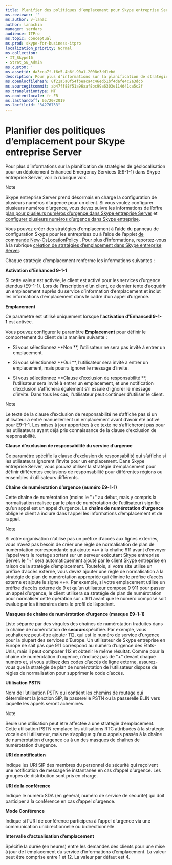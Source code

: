 ```yaml
---
title: Planifier des politiques d’emplacement pour Skype entreprise Server
ms.reviewer: ''
ms.author: v-lanac
author: lanachin
manager: serdars
audience: ITPro
ms.topic: conceptual
ms.prod: skype-for-business-itpro
localization_priority: Normal
ms.collection:
- IT_Skype16
- Strat_SB_Admin
ms.custom: ''
ms.assetid: da3cca7f-f6e5-4b6f-90a1-2008e3dd1ebd
description: Pour plus d’informations sur la planification de stratégies de géolocalisation pour un déploiement Enhanced Emergency Services (E9-1-1) dans Skype entreprise Server, voir la rubrique voix.
ms.openlocfilehash: 8f21a5a0f54fbeaca4c46ed51bf4dafe4c2a3dcb
ms.sourcegitcommit: ab47ff88f51a96aaf8bc99a6303e114d41ca5c2f
ms.translationtype: MT
ms.contentlocale: fr-FR
ms.lasthandoff: 05/20/2019
ms.locfileid: "34276753"
---
```

# <a name="plan-location-policies-for-skype-for-business-server"></a>Planifier des politiques d’emplacement pour Skype entreprise Server
 
Pour plus d’informations sur la planification de stratégies de géolocalisation pour un déploiement Enhanced Emergency Services (E9-1-1) dans Skype entreprise Server, voir la rubrique voix. 
  
> [!NOTE]
> Skype entreprise Server prend désormais en charge la configuration de plusieurs numéros d’urgence pour un client. Si vous voulez configurer plusieurs numéros d’urgence, vous devez suivre les informations de l’offre [plan pour plusieurs numéros d’urgence dans Skype entreprise Server](multiple-emergency-numbers.md) et [configurer plusieurs numéros d’urgence dans Skype entreprise](../../deploy/deploy-enterprise-voice/configure-multiple-emergency-numbers.md). 
  
Vous pouvez créer des stratégies d’emplacement à l’aide du panneau de configuration Skype pour les entreprises ou à l’aide de l’applet [de commande New-CsLocationPolicy](https://docs.microsoft.com/powershell/module/skype/new-cslocationpolicy?view=skype-ps) . Pour plus d’informations, reportez-vous à la rubrique [création de stratégies d’emplacement dans Skype entreprise Server](../../deploy/deploy-enterprise-voice/create-location-policies.md).
  
Chaque stratégie d’emplacement renferme les informations suivantes :
  
 **Activation d'Enhanced 9-1-1**
  
Si cette valeur est activée, le client est activé pour les services d’urgence étendus (E9-1-1). Lors de l’inscription d’un client, ce dernier tente d’acquérir un emplacement auprès du service d’information d’emplacement et inclut les informations d’emplacement dans le cadre d’un appel d’urgence.
  
 **Emplacement**
  
Ce paramètre est utilisé uniquement lorsque l'**activation d'Enhanced 9-1-1** est activée. 
  
Vous pouvez configurer le paramètre **Emplacement** pour définir le comportement du client de la manière suivante :   
  
- Si vous sélectionnez **Non **, l’utilisateur ne sera pas invité à entrer un emplacement.
    
- Si vous sélectionnez **Oui **, l’utilisateur sera invité à entrer un emplacement, mais pourra ignorer le message d’invite.
    
- Si vous sélectionnez **Clause d’exclusion de responsabilité **, l’utilisateur sera invité à entrer un emplacement, et une notification d’exclusion s’affichera également s’il essaie d’ignorer le message d’invite. Dans tous les cas, l'utilisateur peut continuer d'utiliser le client.
    
> [!NOTE]
> Le texte de la clause d’exclusion de responsabilité ne s’affiche pas si un utilisateur a entré manuellement un emplacement avant d’avoir été activé pour E9-1-1. Les mises à jour apportées à ce texte ne s’afficheront pas pour les utilisateurs ayant déjà pris connaissance de la clause d’exclusion de responsabilité.  
  
 **Clause d’exclusion de responsabilité du service d’urgence**
  
Ce paramètre spécifie la clause d’exclusion de responsabilité qui s’affiche si les utilisateurs ignorent l’invite pour un emplacement. Dans Skype entreprise Server, vous pouvez utiliser la stratégie d’emplacement pour définir différentes exclusions de responsabilité pour différentes régions ou ensembles d’utilisateurs différents.
  
 **Chaîne de numérotation d’urgence (numéro E9-1-1)**
  
Cette chaîne de numérotation (moins le "+" au début, mais y compris la normalisation réalisée par le plan de numérotation de l’utilisateur) signifie qu’un appel est un appel d’urgence. La **chaîne de numérotation d’urgence** oblige le client à inclure dans l’appel les informations d’emplacement et de rappel.
  
> [!NOTE]
> Si votre organisation n’utilise pas un préfixe d’accès aux lignes externes, vous n’avez pas besoin de créer une règle de normalisation de plan de numérotation correspondante qui ajoute «+» à la chaîne 911 avant d’envoyer l’appel vers le routage sortant sur un serveur exécutant Skype entreprise Server. le "+" sera automatiquement ajouté par le client Skype entreprise en raison de la stratégie d’emplacement. Toutefois, si votre site utilise un préfixe d’accès externe, vous devez ajouter une règle de normalisation à la stratégie de plan de numérotation appropriée qui élimine le préfixe d’accès externe et ajoute le signe «+». Par exemple, si votre emplacement utilise un préfixe d’accès externe de 9 et qu’un utilisateur compose 9 911 pour passer un appel d’urgence, le client utilisera sa stratégie de plan de numérotation pour normaliser cette opération sur + 911 avant que le numéro composé soit évalué par les itinéraires dans le profil de l’appelant. 
  
 **Masques de chaîne de numérotation d’urgence (masque E9-1-1)**
  
Liste séparée par des virgules des chaînes de numérotation traduites dans la chaîne de numérotation de **secours**spécifiée. Par exemple, vous souhaiterez peut-être ajouter 112, qui est le numéro de service d’urgence pour la plupart des services d’Europe. Un utilisateur de Skype entreprise en Europe ne sait pas que 911 correspond au numéro d’urgence des États-Unis, mais il peut composer 112 et obtenir le même résultat. Comme pour la chaîne de numérotation d’urgence, n’incluez pas de "+" devant chaque numéro et, si vous utilisez des codes d’accès de ligne externe, assurez-vous que la stratégie de plan de numérotation de l’utilisateur dispose de règles de normalisation pour supprimer le code d’accès.
  
 **Utilisation PSTN**
  
Nom de l’utilisation PSTN qui contient les chemins de routage qui déterminent la jonction SIP, la passerelle PSTN ou la passerelle ELIN vers laquelle les appels seront acheminés.
  
> [!NOTE]
> Seule une utilisation peut être affectée à une stratégie d’emplacement. Cette utilisation PSTN remplace les utilisations RTC attribuées à la stratégie vocale de l’utilisateur, mais ne s’applique qu’aux appels passés à la chaîne de numérotation d’urgence ou à un des masques de chaînes de numérotation d’urgence. 
  
 **URI de notification**
  
Indique les URI SIP des membres du personnel de sécurité qui reçoivent une notification de messagerie instantanée en cas d’appel d’urgence. Les groupes de distribution sont pris en charge.
  
 **URI de la conférence**
  
Indique le numéro SDA (en général, numéro de service de sécurité) qui doit participer à la conférence en cas d’appel d’urgence.   
  
 **Mode Conférence**
  
Indique si l’URI de conférence participera à l’appel d’urgence via une communication unidirectionnelle ou bidirectionnelle.  
  
 **Intervalle d’actualisation d’emplacement**
  
Spécifie la durée (en heures) entre les demandes des clients pour une mise à jour de l’emplacement du service d’informations d’emplacement. La valeur peut être comprise entre 1 et 12. La valeur par défaut est 4.
  

